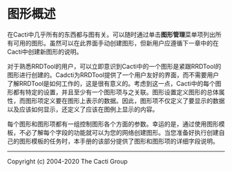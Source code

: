 # 图形概述

在Cacti中几乎所有的东西都与图有关。可以随时通过单击**图形管理**菜单项列出所有可用的图形。虽然可以在此界面手动创建图形，但新用户应遵循下一章中的在Cacti中创建新图形的说明。

对于熟悉RRDTool的用户，可以立即意识到Cacti中的一个图形是紧跟RRDTool的图形进行创建的。Cadcti为RRDTool提供了一个用户友好的界面，而不需要用户了解RRDTool是如何工作的，这是很有意义的。考虑到这一点，Cacti中的每个图形都有特定的设置，并且至少有一个图形项与之关联。图形设置定义图形的总体属性，而图形项定义要在图形上表示的数据。因此，图形项不仅定义了要显示的数据以及应该如何显示，还定义了应该在图例上显示的内容。

每个图形和图形项都有一组控制图形各个方面的参数。幸运的是，通过使用图形模板，不必了解每个字段的功能就可以为您的网络创建图形。当您准备好执行创建自己的图形模板的任务时，本手册的该部分提供了图形和图形项的详细字段说明。

---
Copyright (c) 2004-2020 The Cacti Group

